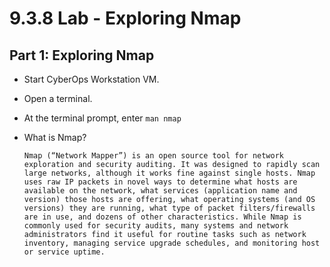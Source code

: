# 9.3.8 Lab - Exploring Nmap

## Part 1: Exploring Nmap

* Start CyberOps Workstation VM.
* Open a terminal.
* At the terminal prompt, enter `man nmap`

* What is Nmap?

      Nmap (“Network Mapper”) is an open source tool for network exploration and security auditing. It was designed to rapidly scan large networks, although it works fine against single hosts. Nmap uses raw IP packets in novel ways to determine what hosts are available on the network, what services (application name and version) those hosts are offering, what operating systems (and OS versions) they are running, what type of packet filters/firewalls are in use, and dozens of other characteristics. While Nmap is commonly used for security audits, many systems and network administrators find it useful for routine tasks such as network inventory, managing service upgrade schedules, and monitoring host or service uptime.
